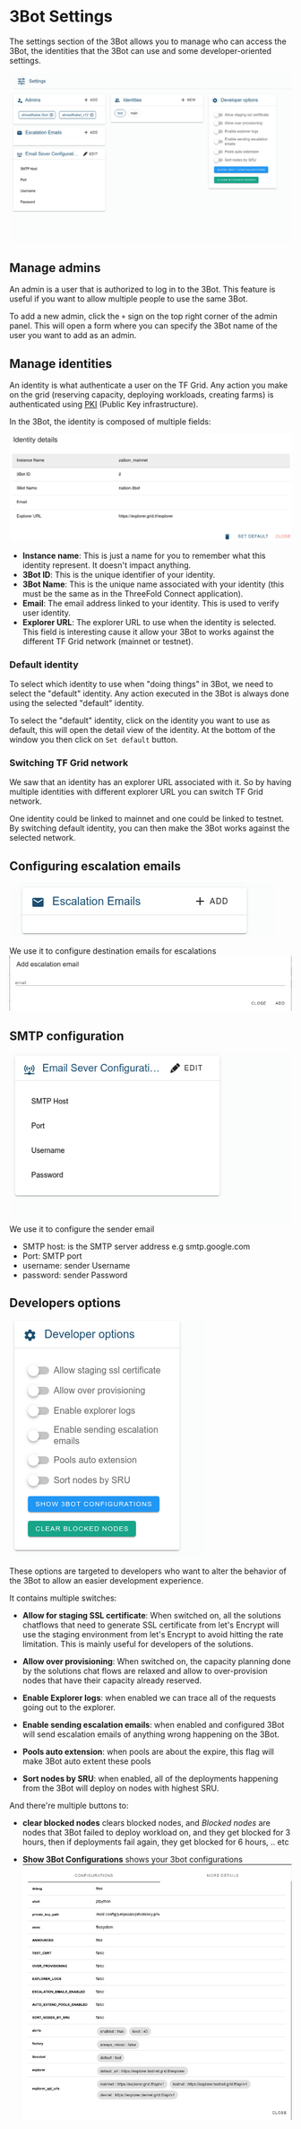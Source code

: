 # 3Bot Settings

The settings section of the 3Bot allows you to manage who can access the 3Bot, the identities that the 3Bot can use and some developer-oriented settings.

![settings](img/3bot_settings.png)

## Manage admins

An admin is a user that is authorized to log in to the 3Bot. This feature is useful if you want to allow multiple people to use the same 3Bot.

To add a new admin, click the `+` sign on the top right corner of the admin panel. This will open a form where you can specify the 3Bot name of the user you want to add as an admin.

## Manage identities

An identity is what authenticate a user on the TF Grid. Any action you make on the grid (reserving capacity, deploying workloads, creating farms) is authenticated using [PKI](https://en.wikipedia.org/wiki/Public_key_infrastructure) (Public Key infrastructure).

In the 3Bot, the identity is composed of multiple fields:

![identity detail](img/edit_identity.png)

* **Instance name**: This is just a name for you to remember what this identity represent. It doesn't impact anything.
* **3Bot ID**: This is the unique identifier of your identity.
* **3Bot Name**: This is the unique name associated with your identity (this must be the same as in the ThreeFold Connect application).
* **Email**: The email address linked to your identity. This is used to verify user identity.
* **Explorer URL**: The explorer URL to use when the identity is selected. This field is interesting cause it allow your 3Bot to works against the different TF Grid network (mainnet or testnet).

### Default identity

To select which identity to use when "doing things" in 3Bot, we need to select the "default" identity. Any action executed in the 3Bot is always done using the selected "default" identity.

To select the "default" identity, click on the identity you want to use as default, this will open the detail view of the identity. At the bottom of the window you then click on `Set default` button.

### Switching TF Grid network

We saw that an identity has an explorer URL associated with it. So by having multiple identities with different explorer URL you can switch TF Grid network.

One identity could be linked to mainnet and one could be linked to testnet. By switching default identity, you can then make the 3Bot works against the selected network.

## Configuring escalation emails

![escalation emails](img/escalation_emails.png) 

We use it to configure destination emails for escalations
![escalation emails2](img/escalation_emails2.png) 


## SMTP configuration

![smtp configuration](img/smtp_configurations.png)
We use it to configure the sender email

- SMTP host: is the SMTP server address e.g smtp.google.com 
- Port: SMTP port
- username: sender Username
- password: sender Password


## Developers options

![developer options](img/3bot_settings_developer_options.png)

These options are targeted to developers who want to alter the behavior of the 3Bot to allow an easier development experience.

It contains multiple switches:

* **Allow for staging SSL certificate**: When switched on, all the solutions chatflows that need to generate SSL certificate from let's Encrypt will use the staging environment from let's Encrypt to avoid hitting the rate limitation. This is mainly useful for developers of the solutions.
* **Allow over provisioning**: When switched on, the capacity planning done by the solutions chat flows are relaxed and allow to over-provision nodes that have their capacity already reserved.

* **Enable Explorer logs**: when enabled we can trace all of the requests going out to the explorer.

* **Enable sending escalation emails**: when enabled and configured 3Bot will send escalation emails of anything wrong happening on the 3Bot.

* **Pools auto extension**: when pools are about the expire, this flag will make 3Bot auto extent these pools

* **Sort nodes by SRU**: when enabled, all of the deployments happening from the 3Bot will deploy on nodes with highest SRU.

And there're multiple buttons to:

* **clear blocked nodes** clears blocked nodes, and *Blocked nodes* are nodes that 3Bot failed to deploy workload on, and they get blocked for 3 hours, then if deployments fail again, they get blocked for 6 hours, .. etc

* **Show 3Bot Configurations** shows your 3bot configurations
![3bot config](img/3bot_show_configurations.png)
